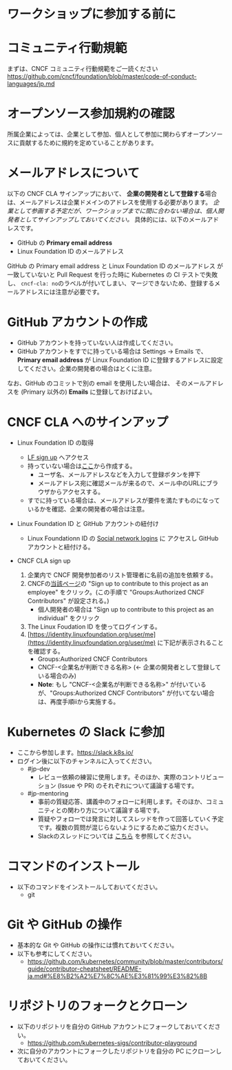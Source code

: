 ワークショップに参加する前に
============================

# コミュニティ行動規範

まずは、CNCF コミュニティ行動規範をご一読ください
https://github.com/cncf/foundation/blob/master/code-of-conduct-languages/jp.md

# オープンソース参加規約の確認

所属企業によっては、企業として参加、個人として参加に関わらずオープンソースに貢献するために規約を定めていることがあります。

# メールアドレスについて

以下の CNCF CLA サインアップにおいて、
**企業の開発者として登録する**場合は、メールアドレスは企業ドメインのアドレスを使用する必要があります。
_企業として参画する予定だが、ワークショップまでに間に合わない場合は、個人開発者としてサインアップしておいてください。_
具体的には、以下のメールアドレスです。

* GitHub の **Primary email address**
* Linux Foundation ID のメールアドレス

GitHub の Primary email address と Linux Foundation ID のメールアドレス が一致していないと Pull Request を行った時に Kubernetes の CI テストで失敗し、
`cncf-cla: no`のラベルが付いてしまい、マージできないため、登録するメールアドレスには注意が必要です。

# GitHub アカウントの作成

* GitHub アカウントを持っていない人は作成してください。
* GitHub アカウントをすでに持っている場合は Settings -> Emails で、**Primary email address** が
  Linux Foundation ID に登録するアドレスに設定してください。企業の開発者の場合はとくに注意。
  
なお、GitHub のコミットで別の email を使用したい場合は、
そのメールアドレスを (Primary 以外の) **Emails** に登録しておけばよい。

# CNCF CLA へのサインアップ
* Linux Foundation ID の取得
  + [LF sign up](https://identity.linuxfoundation.org/) へアクセス
  + 持っていない場合は[ここ](https://identity.linuxfoundation.org/)から作成する。
    - ユーザ名、メールアドレスなどを入力して登録ボタンを押下
    - メールアドレス宛に確認メールが来るので、メール中のURLにブラウザからアクセスする。
  + すでに持っている場合は、メールアドレスが要件を満たすものになっているかを確認、企業の開発者の場合は注意。
* Linux Foundation ID と GitHub アカウントの紐付け
  + Linux Foundationn ID の [Social network logins](https://identity.linuxfoundation.org/user/me/hybridauth) に
    アクセスし GitHub アカウントと紐付ける。

* CNCF CLA sign up
  1. 企業内で CNCF 開発参加者のリスト管理者に名前の追加を依頼する。
  2. CNCFの[当該ページ](https://identity.linuxfoundation.org/projects/cncf)の "Sign up to contribute to this project as an employee" をクリック。(この手順で "Groups:Authorized CNCF Contributors" が設定される。)
      * 個人開発者の場合は "Sign up to contribute to this project as an individual" をクリック
  3. The Linux Foudation ID を使ってログインする。
  4. [https://identity.linuxfoundation.org/user/me](https://identity.linuxfoundation.org/user/me) に下記が表示されることを確認する。
      - Groups:Authorized CNCF Contributors
      - CNCF-<企業名が判断できる名称> (← 企業の開発者として登録している場合のみ)
      - **Note**: もし "CNCF-<企業名が判断できる名称>" が付いているが、"Groups:Authorized CNCF Contributors" が付いてない場合は、再度手順iiから実施する。

# Kubernetes の Slack に参加
* ここから参加します。https://slack.k8s.io/
* ログイン後に以下のチャンネルに入ってください。
  + #jp-dev
    - レビュー依頼の練習に使用します。そのほか、実際のコントリビューション (Issue や PR) のそれぞれについて議論する場です。
  + #jp-mentoring
    - 事前の質疑応答、講義中のフォローに利用します。そのほか、コミュニティとの関わり方について議論する場です。
    - 質疑やフォローでは発言に対してスレッドを作って回答していく予定です。複数の質問が混じらないようにするためご協力ください。
    - Slackのスレッドについては [こちら](https://slack.com/intl/ja-jp/help/articles/115000769927-%E3%82%B9%E3%83%AC%E3%83%83%E3%83%89%E3%82%92%E4%BD%BF%E7%94%A8%E3%81%97%E3%81%A6%E4%BC%9A%E8%A9%B1%E3%82%92%E6%95%B4%E7%90%86%E3%81%99%E3%82%8B) を参照してください。

# コマンドのインストール
* 以下のコマンドをインストールしておいてください。
  + git

# Git や GitHub の操作
* 基本的な Git や GitHub の操作には慣れておいてください。
* 以下も参考にしてください。
  + https://github.com/kubernetes/community/blob/master/contributors/guide/contributor-cheatsheet/README-ja.md#%E8%B2%A2%E7%8C%AE%E3%81%99%E3%82%8B

# リポジトリのフォークとクローン
* 以下のリポジトリを自分の GitHub アカウントにフォークしておいてください。
  + https://github.com/kubernetes-sigs/contributor-playground
* 次に自分のアカウントにフォークしたリポジトリを自分の PC にクローンしておいてください。
